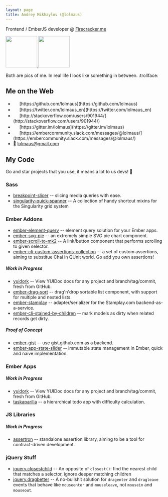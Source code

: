 ```yaml
---
layout: page
title: Andrey Mikhaylov (@lolmaus)
---
```


<script async defer id="github-bjs" src="https://buttons.github.io/buttons.js"></script>


Frontend / EmberJS developer @ [Firecracker.me](http://firecracker.me)

<a href="https://lh6.googleusercontent.com/-4ENOZ8Xdj2o/UxWmM8GNMAI/AAAAAAAAVdM/Sqs32iYy6kw06dELWKO1wfIFzUd4G-X_gCL0B/s630-no/yoshi.jpg">
  <img width="100" height="100" src="https://lh6.googleusercontent.com/-4ENOZ8Xdj2o/UxWmM8GNMAI/AAAAAAAAVdM/Sqs32iYy6kw06dELWKO1wfIFzUd4G-X_gCL0B/s630-no/yoshi.jpg">
</a>
<a href="https://avatars2.githubusercontent.com/u/200884?v=3&s=460">
  <img width="100" height="100" src="https://avatars2.githubusercontent.com/u/200884?v=3&s=460">
</a>

Both are pics of me. In real life I look like something in between. :trollface:



Me on the Web
-------------

* <img width="16" height="16" src="http://emojis.slackmojis.com/emojis/images/1450822151/257/github.png?1450822151">
  [https://github.com/lolmaus](https://github.com/lolmaus)
* <img width="16" height="16" src="http://emojis.slackmojis.com/emojis/images/1450733056/231/twitter.png?1450733056">
  [https://twitter.com/lolmaus_en](https://twitter.com/lolmaus_en)
* <img width="16" height="16" src="http://files.quickmediasolutions.com/so-images/stackoverflow.png">
  [http://stackoverflow.com/users/901944/](http://stackoverflow.com/users/901944/)
* <img width="16" height="16" src="https://avatars1.githubusercontent.com/gitterHQ?&s=96">
  [https://gitter.im/lolmaus](https://gitter.im/lolmaus)
* <img width="16" height="16" src="http://emberjs.com/images/favicon.png">
  [https://embercommunity.slack.com/messages/@lolmaus/](https://embercommunity.slack.com/messages/@lolmaus/)
* :love_letter:
  <lolmaus@gmail.com>



My Code
-------

Go and star projects that you use, it means a lot to us devs! :bow:

### Sass

* <a class="github-button" href="https://github.com/lolmaus/breakpoint-slicer" data-icon="octicon-star" data-count-href="/lolmaus/breakpoint-slicer/stargazers" data-count-api="/repos/lolmaus/breakpoint-slicer#stargazers_count" data-count-aria-label="# stargazers on GitHub" aria-label="Star lolmaus/breakpoint-slicer on GitHub"></a>
  [breakpoint-slicer](https://github.com/lolmaus/breakpoint-slicer) -- slicing media queries with ease.
* <a class="github-button" href="https://github.com/lolmaus/singularity-quick-spanner" data-icon="octicon-star" data-count-href="/lolmaus/singularity-quick-spanner/stargazers" data-count-api="/repos/lolmaus/singularity-quick-spanner#stargazers_count" data-count-aria-label="# stargazers on GitHub" aria-label="Star lolmaus/singularity-quick-spanner on GitHub"></a>
[singularity-quick-spanner](https://github.com/lolmaus/singularity-quick-spanner) -- A collection of handy shortcut mixins for the Singularity grid system


### Ember Addons

* <a class="github-button" href="https://github.com/lolmaus/ember-element-query" data-icon="octicon-star" data-count-href="/lolmaus/ember-element-query/stargazers" data-count-api="/repos/lolmaus/ember-element-query#stargazers_count" data-count-aria-label="# stargazers on GitHub" aria-label="Star lolmaus/ember-element-query on GitHub"></a>
  [ember-element-query](https://github.com/lolmaus/ember-element-query) -- element query solution for your Ember apps.
* <a class="github-button" href="https://github.com/lolmaus/ember-svg-pie" data-icon="octicon-star" data-count-href="/lolmaus/ember-svg-pie/stargazers" data-count-api="/repos/lolmaus/ember-svg-pie#stargazers_count" data-count-aria-label="# stargazers on GitHub" aria-label="Star lolmaus/ember-svg-pie on GitHub"></a>
  [ember-svg-pie](https://github.com/lolmaus/ember-svg-pie) -- an extremely simple SVG pie chart component.
* <a class="github-button" href="https://github.com/lolmaus/ember-scroll-to-mk2" data-icon="octicon-star" data-count-href="/lolmaus/ember-scroll-to-mk2/stargazers" data-count-api="/repos/lolmaus/ember-scroll-to-mk2#stargazers_count" data-count-aria-label="# stargazers on GitHub" aria-label="Star lolmaus/ember-scroll-to-mk2 on GitHub"></a>
  [ember-scroll-to-mk2](https://github.com/lolmaus/ember-scroll-to-mk2) -- A link/button component that performs scrolling to given selector.
* <a class="github-button" href="https://github.com/lolmaus/ember-cli-custom-assertions-collection" data-icon="octicon-star" data-count-href="/lolmaus/ember-cli-custom-assertions-collection/stargazers" data-count-api="/repos/lolmaus/ember-cli-custom-assertions-collection#stargazers_count" data-count-aria-label="# stargazers on GitHub" aria-label="Star lolmaus/ember-cli-custom-assertions-collection on GitHub"></a>
  [ember-cli-custom-assertions-collection](https://github.com/lolmaus/ember-cli-custom-assertions-collection) -- a set of custom assertions, aiming to substitue Chai in QUnit world. Go add you own assertions!

##### Work in Progress

* [yuidork](https://github.com/lolmaus/yuidork) -- View YUIDoc docs for any project and branch/tag/commit, fresh from GitHub.
* [ember-drag-sort](https://github.com/lolmaus/ember-drag-sort) -- drag'n'drop sortable list component, with support for multiple and nested lists.
* [ember-stamplay](https://github.com/lolmaus/ember-stamplay) -- adapter/serializer for the Stamplay.com backend-as-a-service.
* [ember-cli-stained-by-children](https://github.com/lolmaus/ember-cli-stained-by-children) -- mark models as dirty when related records get dirty.

##### Proof of Concept

* [ember-gist](https://github.com/lolmaus/ember-gist) -- use gist.github.com as a backend.
* [ember-app-state-slider](https://github.com/lolmaus/ember-app-state-slider) -- immutable state management in Ember, quick and naive implementation.


### Ember Apps

##### Work in Progress

* [yuidork](https://github.com/lolmaus/yuidork) -- View YUIDoc docs for any project and branch/tag/commit, fresh from GitHub.
* [taskaparilla](https://github.com/lolmaus/taskaparilla-stamplay-client) -- a hierarchical todo app with difficulty calculation.


### JS Libraries

##### Work in Progress

* [assertron](https://github.com/lolmaus/jsverifier) -- standalone assertion library, aiming to be a tool for contract-driven development.


### jQuery Stuff

* <a class="github-button" href="https://github.com/lolmaus/jquery.closestchild" data-icon="octicon-star" data-count-href="/lolmaus/jquery.closestchild/stargazers" data-count-api="/repos/lolmaus/jquery.closestchild#stargazers_count" data-count-aria-label="# stargazers on GitHub" aria-label="Star lolmaus/jquery.closestchild on GitHub"></a>
  [jquery.closestchild](https://github.com/lolmaus/jquery.closestchild) -- An opposite of `closest()`: find the nearest child that matches a selector, ignore deeper matching children
* <a class="github-button" href="https://github.com/lolmaus/jquery.dragbetter" data-icon="octicon-star" data-count-href="/lolmaus/jquery.dragbetter/stargazers" data-count-api="/repos/lolmaus/jquery.dragbetter#stargazers_count" data-count-aria-label="# stargazers on GitHub" aria-label="Star lolmaus/jquery.dragbetter on GitHub"></a>
  [jquery.dragbetter](https://github.com/lolmaus/jquery.dragbetter) -- A no-bullshit solution for `dragenter` and `dragleave` events that behave like `mouseenter` and `mouseleave`, not `mousein` and `mouseout`.